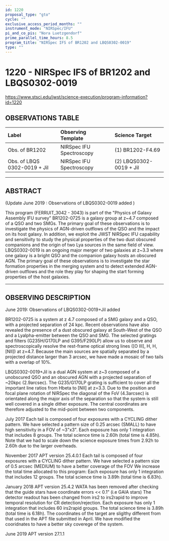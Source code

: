 ```yaml
---
id: 1220
proposal_type: "gto"
cycle: ""
exclusive_access_period_months: ""
instrument_mode: "NIRSpec/IFU"
pi_and_co_pis: "Nora Luetzgendorf"
prime_parallel_time_hours: 8.5
program_title: "NIRSpec IFS of BR1202 and LBQS0302-0019"
type: ""
---
```

# 1220 - NIRSpec IFS of BR1202 and LBQS0302-0019
https://www.stsci.edu/jwst/science-execution/program-information?id=1220
## OBSERVATIONS TABLE
| Label                  | Observing Template       | Science Target               |
| :--------------------- | :----------------------- | :--------------------------- |
| Obs. of BR1202         | NIRSpec IFU Spectroscopy | (1) BR1202-F4.69             |
| Obs. of LBQS 0302-0019 + Jil | NIRSpec IFU Spectroscopy | (2) LBQS0302-0019 + Jil      |

---

## ABSTRACT

(Update June 2019 : Observations of LBQS0302-0019 added )

This program (FERRUIT_3042 - 3043) is part of the "Physics of Galaxy Assembly IFU survey” BR1202-0725 is a galaxy group at z~4.7 composed of a QSO and two SMGs. The primary goal of these observations is to investigate the physics of AGN-driven outflows of the QSO and the impact on its host galaxy. In addition, we exploit the JWST NIRSpec IFU capability and sensitivity to study the physical properties of the two dust obscured companions and the origin of two Lya sources in the same field of view. LBQS0302-0019 is an ongoing major merger of two galaxies at z~3.3 where one galaxy is a bright QSO and the companion galaxy hosts an obscured AGN. The primary goal of these observations is to investigate the star formation properties in the merging system and to detect extended AGN-driven outflows and the role they play for shaping the start forming properties of the host galaxies.

---

## OBSERVING DESCRIPTION

June 2019: Observations of LBQS0302-0019+Jil added

BR1202-0725 is a system at z 4.7 composed of a SMG galaxy and a QSO, with a projected separation of 24 kpc. Recent observations have also revealed the presence of a dust obscured galaxy at South-West of the QSO and a Lyalpha-emitter between the QSO and SMG.
The selected gratings and filters (G235H/G170LP and G395/F290LP) allow us to observe and spectroscopically resolve the rest-frame optical strong lines ([O III], H, H,[NII]) at z=4.7.
Because the main sources are spatially separated by a projected distance larger than 3 arcsec, we have made a mosaic of two tails with a overlap of 10%.

LBQS0302-0019+Jil is a dual AGN system at z~3 composed of a unobscured QSO and an obscured AGN with a projected separation of ~20kpc (2.9arcsec).
The G235/G170LP grating is sufficient to cover all the important line ratios from Hbeta to [NII] at z=3.3. Due to the position and focal plane rotation of NIRSpec the diagonal of the FoV (4.3arcsec) is orientated along the major axis of the separation so that the system is still well covered in a single dither exposure. The central coordinates are therefore adjusted to the mid-point between two components.

July 2017
Each tail is composed of four exposures with a CYCLING dither pattern. We have selected a pattern size of 0.25 arcsec (SMALL) to have high sensitivity in a FOV of ~3"x3".
Each exposure has only 1 integration that includes 8 groups.
The total science time is 2.60h (total time is 4.85h).
Note that we had to scale down the science exposure times from 2.92h to 2.60h due to the larger overheads.

November 2017 APT version 25.4.0.1
Each tail is composed of four exposures with a CYCLING dither pattern. We have selected a pattern size of 0.5 arcsec (MEDIUM) to have a better coverage of the FOV
We increase the total time allocated to this program:
Each exposure has only 1 integration that includes 12 groups.
The total science time is 3.89h (total time is 6.83h).

January 2018 APT version 25.4.2
WATA has been removed after checking that the guide stars have coordinate errors << 0.1” (i.e GAIA stars)
The detector readout has been changed from irs2 to irs2rapid to improve temporal resolution for CR detection/rejection.
Each exposure has only 1 integration that includes 60 irs2rapid groups.
The total science time is 3.89h (total time is 6.18h).
The coordinates of the target are sliglthy different from that used in the APT file submitted in April. We have modified the cooridnates to have a better sky coverege of the system.

June 2019 APT version 27.1.1